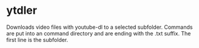 # ytdler
Downloads video files with youtube-dl to a selected subfolder. Commands are put into an command directory and are ending with the .txt suffix. The first line is the subfolder.
